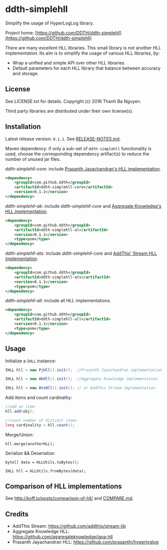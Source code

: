 ddth-simplehll
==============

Simplify the usage of HyperLogLog library.

Project home:
[https://github.com/DDTH/ddth-simplehll](https://github.com/DDTH/ddth-simplehll)


There are many excellent HLL libraries. This small library is _not_ another HLL implementation. Its aim is to simplify the usage of
various HLL libraries, by:

- Wrap a unified and simple API over other HLL libraries.
- Default parameters for each HLL library that balance between accuracy and storage.


## License ##

See LICENSE.txt for details. Copyright (c) 2016 Thanh Ba Nguyen.

Third party libraries are distributed under their own license(s).


## Installation ##

Latest release version: `0.1.1`. See [RELEASE-NOTES.md](RELEASE-NOTES.md).

Maven dependency: if only a sub-set of `ddth-simplehll` functionality is used, choose the corresponding
dependency artifact(s) to reduce the number of unused jar files.

*ddth-simplehll-core*: include [Prasanth Jayachandran's HLL implementation](https://github.com/prasanthj/hyperloglog).

```xml
<dependency>
	<groupId>com.github.ddth</groupId>
	<artifactId>ddth-simplehll-core</artifactId>
	<version>0.1.1</version>
</dependency>
```

*ddth-simplehll-ak*: include *ddth-simplehll-core* and [Aggregate Knowledge's HLL implementation](https://github.com/aggregateknowledge/java-hll).

```xml
<dependency>
    <groupId>com.github.ddth</groupId>
    <artifactId>ddth-simplehll-al</artifactId>
    <version>0.1.1</version>
    <type>pom</type>
</dependency>
```

*ddth-simplehll-ats*: include *ddth-simplehll-core* and [AddThis' Stream HLL implementation](https://github.com/addthis/stream-lib).

```xml
<dependency>
    <groupId>com.github.ddth</groupId>
    <artifactId>ddth-simplehll-ats</artifactId>
    <version>0.1.1</version>
    <type>pom</type>
</dependency>
```

*ddth-simplehll-all*: include all HLL implementations.

```xml
<dependency>
    <groupId>com.github.ddth</groupId>
    <artifactId>ddth-simplehll-all</artifactId>
    <version>0.1.1</version>
    <type>pom</type>
</dependency>
```


## Usage ##

Initialize a `IHLL` instance:
```java
IHLL hll = new PjHll().init();  //Prasanth Jayachandran implementation

IHLL hll = new AkHll().init();  //Aggregate Knowledge implementation

IHLL hll = new AtsHll().init(); // or AddThis Stream implementation
```

Add items and count cardinality: 
```java
//add an item
hll.add(obj);

//count number of distinct items
long cardinality = hll.count();
```

Merge/Union:
```
hll.merge(anotherHLL);
```

Serialize && Deserialize:
```
byte[] data = HLLUtils.toBytes();

IHLL hll = HLLUtils.fromBytes(data);
```


## Comparison of HLL implementations ##

See http://koff.io/posts/comparison-of-hll/ and [COMPARE.md](COMPARE.md).


## Credits ##

- AddThis Stream: https://github.com/addthis/stream-lib
- Aggregate Knowledge HLL: https://github.com/aggregateknowledge/java-hll
- Prasanth Jayachandran HLL: https://github.com/prasanthj/hyperloglog
